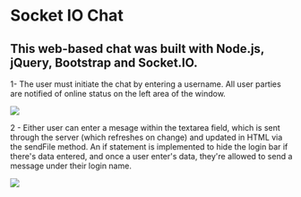 <h1>Socket IO Chat</h1>

<h2>This web-based chat was built with Node.js, jQuery, Bootstrap and Socket.IO.</h2>

<p>1- The user must initiate the chat by entering a username. All user parties
are notified of online status on the left area of the window.</p>
<img src="https://media.giphy.com/media/dnkm29bMC0huitVbci/giphy.gif"/>

<p>2 - Either user can enter a mesage within the textarea field, which is sent
  through the server (which refreshes on change) and updated in HTML via the sendFile method. 
  An if statement is implemented to hide the login bar if there's data entered, and once 
  a user enter's data, they're allowed to send a message under their login name.
</p>
  <img src="https://media.giphy.com/media/ZvHbk0W1z7R4zC6frp/giphy.gif"/>
  
